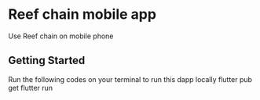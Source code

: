# Reef chain mobile app

Use Reef chain on mobile phone

## Getting Started
Run the following codes on your terminal to run this dapp locally
flutter pub get
flutter run

